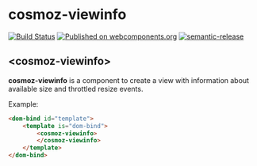 cosmoz-viewinfo
=================

[![Build Status](https://github.com/Neovici/cosmoz-viewinfo/workflows/Github%20CI/badge.svg)](https://github.com/Neovici/cosmoz-viewinfo/actions?workflow=Github+CI)
[![Published on webcomponents.org](https://img.shields.io/badge/webcomponents.org-published-blue.svg)](https://www.webcomponents.org/element/Neovici/cosmoz-viewinfo)
[![semantic-release](https://img.shields.io/badge/%20%20%F0%9F%93%A6%F0%9F%9A%80-semantic--release-e10079.svg)](https://github.com/semantic-release/semantic-release)

## &lt;cosmoz-viewinfo&gt;

**cosmoz-viewinfo** is a component to create a view with information about
available size and throttled resize events.

Example:

<!---
```
<custom-element-demo>
	<template>
		<script src="../webcomponentsjs/webcomponents-lite.js"></script>
		<link rel="import" href="cosmoz-viewinfo.html">
		<style>
			cosmoz-viewinfo {
				position: absolute;
				top: 0;
				right: 0;
				bottom: 0;
				left: 0;
			}
		</style>
		<next-code-block></next-code-block>
	</template>
</custom-element-demo>
```
-->
```html
<dom-bind id="template">
	<template is="dom-bind">
		<cosmoz-viewinfo>
		</cosmoz-viewinfo>
	</template>
</dom-bind>
```